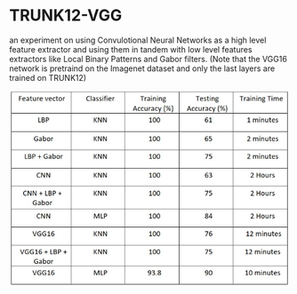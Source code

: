# TRUNK12-VGG
an experiment on using Convulotional Neural Networks as a high level feature extractor and using them in tandem with low level features extractors like Local Binary Patterns and Gabor filters.
(Note that the VGG16 network is pretraind on the Imagenet dataset and only the last layers are trained on TRUNK12)
   
   
   
   
![alt text](https://github.com/HasanFarhadi/TRUNK12-FeatureFusion/blob/main/Final%20Results.jpg)
